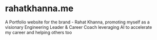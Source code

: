 # rahatkhanna.me
A Portfolio website for the brand - Rahat Khanna, promoting myself as a visionary Engineering Leader &amp; Career Coach leveraging AI to accelerate my career and helping others too
